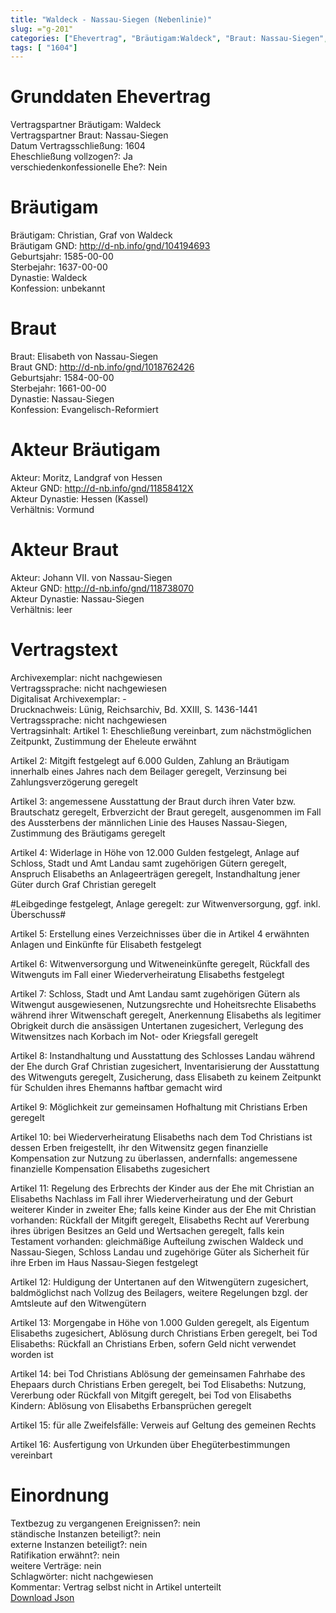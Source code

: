 ```yaml
---
title: "Waldeck - Nassau-Siegen (Nebenlinie)"
slug: ="g-201"
categories: ["Ehevertrag", "Bräutigam:Waldeck", "Braut: Nassau-Siegen", "Eheschließung vollzogen?:Ja", "verschiedenkonfessionelle Ehe?:Nein", "Dynastie Bräutigam:Waldeck", "Akteur Bräutigam:Moritz, Landgraf von Hessen ", "Akteur Braut:Johann VII. von Nassau-Siegen", "Textbezug?:nein", "Ständisch?:nein", "Ratifikation?:nein", "Sonstiges?:nein", "Bräutigam:Waldeck", "Braut: Nassau-Siegen"]
tags: [ "1604"]
---
```

<!--more-->

# Grunddaten Ehevertrag

Vertragspartner Bräutigam: Waldeck<br>
Vertragspartner Braut: Nassau-Siegen<br>
Datum Vertragsschließung: 1604<br>
Eheschließung vollzogen?: Ja<br>
verschiedenkonfessionelle Ehe?: Nein<br>
# Bräutigam

Bräutigam: Christian, Graf von Waldeck<br>
Bräutigam GND: http://d-nb.info/gnd/104194693<br>
Geburtsjahr: 1585-00-00<br>
Sterbejahr: 1637-00-00<br>
Dynastie: Waldeck<br>
Konfession: unbekannt<br>
# Braut

Braut: Elisabeth von Nassau-Siegen<br>
Braut GND: http://d-nb.info/gnd/1018762426<br>
Geburtsjahr: 1584-00-00<br>
Sterbejahr: 1661-00-00<br>
Dynastie: Nassau-Siegen<br>
Konfession: Evangelisch-Reformiert<br>
# Akteur Bräutigam

Akteur: Moritz, Landgraf von Hessen <br>
Akteur GND: http://d-nb.info/gnd/11858412X<br>
Akteur Dynastie: Hessen (Kassel)<br>
Verhältnis: Vormund <br>
# Akteur Braut

Akteur: Johann VII. von Nassau-Siegen<br>
Akteur GND: http://d-nb.info/gnd/118738070<br>
Akteur Dynastie: Nassau-Siegen<br>
Verhältnis: leer<br>
# Vertragstext

Archivexemplar: nicht nachgewiesen<br>
Vertragssprache: nicht nachgewiesen<br>
Digitalisat Archivexemplar: -<br>
Drucknachweis: Lünig, Reichsarchiv, Bd. XXIII, S. 1436-1441<br>
Vertragssprache: nicht nachgewiesen<br>
Vertragsinhalt: Artikel 1: Eheschließung vereinbart, zum nächstmöglichen Zeitpunkt, Zustimmung der Eheleute erwähnt

Artikel 2: Mitgift festgelegt auf 6.000 Gulden, Zahlung an Bräutigam innerhalb eines Jahres nach dem Beilager geregelt, Verzinsung bei Zahlungsverzögerung geregelt

Artikel 3: angemessene Ausstattung der Braut durch ihren Vater bzw. Brautschatz geregelt, Erbverzicht der Braut geregelt, ausgenommen im Fall des Aussterbens der männlichen Linie des Hauses Nassau-Siegen, Zustimmung des Bräutigams geregelt

Artikel 4: Widerlage in Höhe von 12.000 Gulden festgelegt, Anlage auf Schloss, Stadt und Amt Landau samt zugehörigen Gütern geregelt, Anspruch Elisabeths an Anlageerträgen geregelt, Instandhaltung jener Güter durch Graf Christian geregelt 

 #Leibgedinge festgelegt, Anlage geregelt: zur Witwenversorgung, ggf. inkl. Überschuss#

Artikel 5: Erstellung eines Verzeichnisses über die in Artikel 4 erwähnten Anlagen und Einkünfte für Elisabeth festgelegt

Artikel 6: Witwenversorgung und Witweneinkünfte geregelt, Rückfall des Witwenguts im Fall einer Wiederverheiratung Elisabeths festgelegt

Artikel 7: Schloss, Stadt und Amt Landau samt zugehörigen Gütern als Witwengut ausgewiesenen, Nutzungsrechte und Hoheitsrechte Elisabeths während ihrer Witwenschaft geregelt, Anerkennung Elisabeths als legitimer Obrigkeit durch die ansässigen Untertanen zugesichert, Verlegung des Witwensitzes nach Korbach im Not- oder Kriegsfall geregelt

Artikel 8: Instandhaltung und Ausstattung des Schlosses Landau während der Ehe durch Graf Christian zugesichert, Inventarisierung der Ausstattung des Witwenguts geregelt, Zusicherung, dass Elisabeth zu keinem Zeitpunkt für Schulden ihres Ehemanns haftbar gemacht wird

Artikel 9: Möglichkeit zur gemeinsamen Hofhaltung mit Christians Erben geregelt

Artikel 10: bei Wiederverheiratung Elisabeths nach dem Tod Christians ist dessen Erben freigestellt, ihr den Witwensitz gegen finanzielle Kompensation zur Nutzung zu überlassen, andernfalls: angemessene finanzielle Kompensation Elisabeths zugesichert

Artikel 11: Regelung des Erbrechts der Kinder aus der Ehe mit Christian an Elisabeths Nachlass im Fall ihrer Wiederverheiratung und der Geburt weiterer Kinder in zweiter Ehe; falls keine Kinder aus der Ehe mit Christian vorhanden: Rückfall der Mitgift geregelt, Elisabeths Recht auf Vererbung ihres übrigen Besitzes an Geld und Wertsachen geregelt, falls kein Testament vorhanden: gleichmäßige Aufteilung zwischen Waldeck und Nassau-Siegen, Schloss Landau und zugehörige Güter als Sicherheit für ihre Erben im Haus Nassau-Siegen festgelegt

Artikel 12: Huldigung der Untertanen auf den Witwengütern zugesichert, baldmöglichst nach Vollzug des Beilagers, weitere Regelungen bzgl. der Amtsleute auf den Witwengütern

Artikel 13: Morgengabe in Höhe von 1.000 Gulden geregelt, als Eigentum Elisabeths zugesichert, Ablösung durch Christians Erben geregelt, bei Tod Elisabeths: Rückfall an Christians Erben, sofern Geld nicht verwendet worden ist

Artikel 14: bei Tod Christians Ablösung der gemeinsamen Fahrhabe des Ehepaars durch Christians Erben geregelt, bei Tod Elisabeths: Nutzung, Vererbung oder Rückfall von Mitgift geregelt, bei Tod von Elisabeths Kindern: Ablösung von Elisabeths Erbansprüchen geregelt

Artikel 15: für alle Zweifelsfälle: Verweis auf Geltung des gemeinen Rechts

Artikel 16: Ausfertigung von Urkunden über Ehegüterbestimmungen vereinbart<br>
# Einordnung

Textbezug zu vergangenen Ereignissen?: nein<br>
ständische Instanzen beteiligt?: nein<br>
externe Instanzen beteiligt?: nein<br>
Ratifikation erwähnt?: nein<br>
weitere Verträge: nein<br>
Schlagwörter: nicht nachgewiesen<br>
Kommentar: Vertrag selbst nicht in Artikel unterteilt<br>
[Download Json](/vertraege/vertrag-201.json)